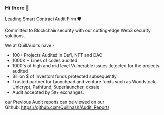 ### Hi there 👋
Leading Smart Contract Audit Firm 🛡️

Committed to Blockchain security with our cutting-edge Web3 security solutions. 


We at QuillAudits have -

- 100+ Projects Audited in Defi, NFT and DAO
- 1000K + Lines of codes audited
- 1000's of high and mid level Vulnerable issues detected for the projects audited
- Billion $ of Investors funds protected subsequently
- Trusted partner for Launchpad and venture funds such as Woodstock, Unicrypt, Pathfund, Superlauncher, dxsale
- Audit accepted by 50+ exchanges.

our Previous Audit reports can be viewed on our Github: https://github.com/Quillhash/Audit_Reports
